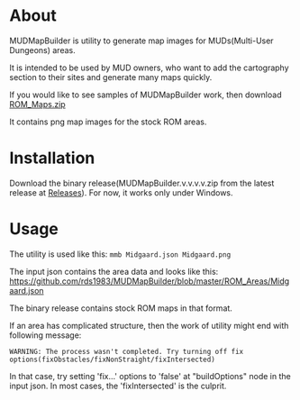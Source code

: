 # About
MUDMapBuilder is utility to generate map images for MUDs(Multi-User Dungeons) areas.

It is intended to be used by MUD owners, who want to add the cartography section to their sites and generate many maps quickly.

If you would like to see samples of MUDMapBuilder work, then download [ROM_Maps.zip](https://github.com/rds1983/MUDMapBuilder/releases/download/0.1.0/ROM_Maps.zip)

It contains png map images for the stock ROM areas.

# Installation
Download the binary release(MUDMapBuilder.v.v.v.v.zip from the latest release at [Releases](https://github.com/rds1983/MUDMapBuilder/releases)). For now, it works only under Windows.

# Usage
The utility is used like this: `mmb Midgaard.json Midgaard.png`

The input json contains the area data and looks like this: https://github.com/rds1983/MUDMapBuilder/blob/master/ROM_Areas/Midgaard.json

The binary release contains stock ROM maps in that format.

If an area has complicated structure, then the work of utility might end with following message:

`WARNING: The process wasn't completed. Try turning off fix options(fixObstacles/fixNonStraight/fixIntersected)`

In that case, try setting 'fix...' options to 'false' at "buildOptions" node in the input json. In most cases, the 'fixIntersected' is the culprit.
